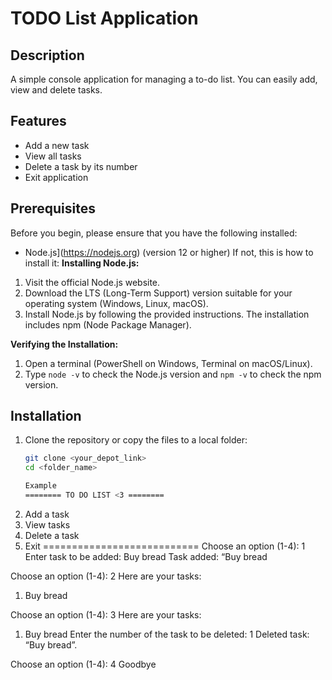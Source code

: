 # TODO List Application

## Description
A simple console application for managing a to-do list. You can easily add, view and delete tasks.

## Features
- Add a new task
- View all tasks
- Delete a task by its number
- Exit application

## Prerequisites
Before you begin, please ensure that you have the following installed:
- Node.js](https://nodejs.org) (version 12 or higher)
If not, this is how to install it:
**Installing Node.js:**  

1. Visit the official Node.js website.  
2. Download the LTS (Long-Term Support) version suitable for your operating system (Windows, Linux, macOS).  
3. Install Node.js by following the provided instructions. The installation includes npm (Node Package Manager).  

**Verifying the Installation:**  

1. Open a terminal (PowerShell on Windows, Terminal on macOS/Linux).  
2. Type `node -v` to check the Node.js version and `npm -v` to check the npm version. 

## Installation
1. Clone the repository or copy the files to a local folder:
   ```bash
   git clone <your_depot_link>
   cd <folder_name>

   Example 
   ======== TO DO LIST <3 ========
1. Add a task
2. View tasks
3. Delete a task
4. Exit
===========================
Choose an option (1-4): 1
Enter task to be added: Buy bread
Task added: “Buy bread

Choose an option (1-4): 2
Here are your tasks:
1. Buy bread

Choose an option (1-4): 3
Here are your tasks:
1. Buy bread
Enter the number of the task to be deleted: 1
Deleted task: “Buy bread”.

Choose an option (1-4): 4
Goodbye
